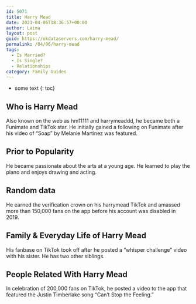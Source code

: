 ```yaml
---
id: 5071
title: Harry Mead
date: 2021-04-06T18:36:57+00:00
author: Laima
layout: post
guid: https://ukdataservers.com/harry-mead/
permalink: /04/06/harry-mead
tags:
  - Is Married?
  - Is Single?
  - Relationships
category: Family Guides
---
```


* some text
{: toc}


## Who is Harry Mead
                  
                  
                  
Also known on the web as hm11111 and harrymeaddd, he became both a Funimate and TikTok star. He initially gained a following on Funimate after his video of &#8220;Soap&#8221; by Melanie Martinez was featured. 
                  
              
            
              
            
                
                
                
## Prior to Popularity
                  
                  
                  
He became passionate about the arts at a young age. He learned to play the piano and enjoys drawing and acting. 
                  
              
            
              
            
                
                
                
## Random data
                  
                  
                  
He earned the verification crown on his harrymead TikTok and amassed more than 150,000 fans on the app before his account was disabled in 2019. 
                  
              
            
              
            
                
                
                
## Family & Everyday Life of Harry Mead
                  
                  
                  
His fanbase on TikTok took off after he posted a &#8220;whisper challenge&#8221; video with his sister. He has two other siblings.
                  
              
            
              
            
                
                
                
## People Related With Harry Mead
                  
                  
                  
In celebration of 200,000 fans on TikTok, he posted a video to the app that featured the Justin Timberlake song &#8220;Can&#8217;t Stop the Feeling.&#8221; 
                  
              
            
              
            
                
              
            
              
              
            
            
              
            
          
          
          
